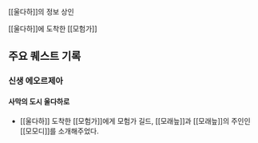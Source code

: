 [[울다하]]의 정보 상인

[[울다하]]에 도착한 [[모험가]]

## 주요 퀘스트 기록

### 신생 에오르제아

#### 사막의 도시 울다하로

- [[울다하]] 도착한 [[모험가]]에게 모험가 길드, [[모래늪]]과 [[모래늪]]의 주인인 [[모모디]]를 소개해주었다.

